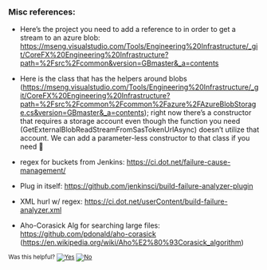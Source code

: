 

### Misc references:
- Here’s the project you need to add a reference to in order to get a stream to an azure blob: https://mseng.visualstudio.com/Tools/Engineering%20Infrastructure/_git/CoreFX%20Engineering%20Infrastructure?path=%2Fsrc%2Fcommon&version=GBmaster&_a=contents
- Here is the class that has the helpers around blobs (https://mseng.visualstudio.com/Tools/Engineering%20Infrastructure/_git/CoreFX%20Engineering%20Infrastructure?path=%2Fsrc%2Fcommon%2Fcommon%2Fazure%2FAzureBlobStorage.cs&version=GBmaster&_a=contents); right now there’s a constructor that requires a storage account even though the function you need (GetExternalBlobReadStreamFromSasTokenUrlAsync) doesn’t utilize that account. We can add a parameter-less constructor to that class if you need 

- regex for buckets from Jenkins: https://ci.dot.net/failure-cause-management/
- Plug in itself: https://github.com/jenkinsci/build-failure-analyzer-plugin
- XML hurl w/ regex: https://ci.dot.net/userContent/build-failure-analyzer.xml 

- Aho-Corasick Alg for searching large files: https://github.com/pdonald/aho-corasick (https://en.wikipedia.org/wiki/Aho%E2%80%93Corasick_algorithm)


<!-- Begin Generated Content: Doc Feedback -->
<sub>Was this helpful? [![Yes](https://helix.dot.net/f/ip/5?p=Documentation%5CProject-Docs%5Cbuild-failure-buckets.md)](https://helix.dot.net/f/p/5?p=Documentation%5CProject-Docs%5Cbuild-failure-buckets.md) [![No](https://helix.dot.net/f/in)](https://helix.dot.net/f/n/5?p=Documentation%5CProject-Docs%5Cbuild-failure-buckets.md)</sub>
<!-- End Generated Content-->
